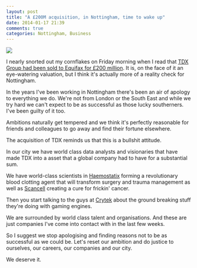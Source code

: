 ```yaml
---
layout: post
title: "A £200M acquisition, in Nottingham, time to wake up"
date: 2014-01-17 21:39
comments: true
categories: Nottingham, Business
---
```


<img src="/images/world_beater_ball_web.png">

I nearly snorted out my cornflakes on Friday morning when I read that [TDX Group had been sold to Equifax for £200 million](http://www.nottinghampost.com/200-million-takeover-Nottingham-technology/story-20454150-detail/story.html). It is, on the face of it an eye-watering valuation, but I think it's actually more of a reality check for Nottingham.
<!-- more -->
In the years I've been working in Nottingham there's been an air of apology to everything we do. We're not from London or the South East and while we try hard we can't expect to be as successful as those lucky southerners. I've been guilty of it too.

Ambitions naturally get tempered and we think it's perfectly reasonable for friends and colleagues to go away and find their fortune elsewhere.

The acquisition of TDX reminds us that this is a bullshit attitude.

In our city we have world class data analysts and visionaries that have made TDX into a asset that a global company had to have for a substantial sum.

We have world-class scientists in [Haemostatix](http://www.haemostatix.com) forming a revolutionary blood clotting agent that will transform surgery and trauma management as well as [Scancell](http://www.scancell.co.uk) creating a cure for frickin' cancer.

Then you start talking to the guys at [Crytek](http://www.crytek.com/career/studios/overview/nottingham) about the ground breaking stuff they're doing with gaming engines.

We are surrounded by world class talent and organisations. And these are just companies I've come into contact with in the last few weeks.

So I suggest we stop apologising and finding reasons not to be as successful as we could be. Let's reset our ambition and do justice to ourselves, our careers, our companies and our city.

We deserve it.